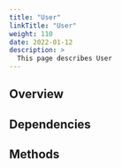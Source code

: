 ```yaml
---
title: "User"
linkTitle: "User"
weight: 110
date: 2022-01-12
description: >
  This page describes User
---
```



## Overview


## Dependencies


## Methods

